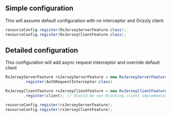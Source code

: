 ## Simple configuration
This will assume default configuration with no interceptor and Grizzly client
```java
resourceConfig.register(RxJerseyServerFeature.class);
resourceConfig.register(RxJerseyClientFeature.class);
```

## Detailed configuration
This configuration will add async request interceptor and override default client
```java
RxJerseyServerFeature rxJerseyServerFeature = new RxJerseyServerFeature()
        .register(AuthRequestInterceptor.class)

RxJerseyClientFeature rxJerseyClientFeature = new RxJerseyClientFeature()
        .register(client); // Should be non-blocking client implementation

resourceConfig.register(rxJerseyServerFeature);
resourceConfig.register(rxJerseyClientFeature);
```